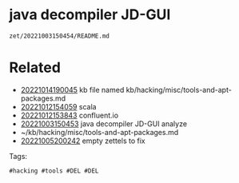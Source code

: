 # java decompiler JD-GUI

` zet/20221003150454/README.md `

# Related

- [20221014190045](/zet/20221014190045/README.md) kb file named kb/hacking/misc/tools-and-apt-packages.md
- [20221012154059](/zet/20221012154059/README.md) scala
- [20221012153843](/zet/20221012153843/README.md) confluent.io
- [20221003150453](/zet/20221003150453/README.md) java decompiler JD-GUI analyze
- ~/kb/hacking/misc/tools-and-apt-packages.md
- [20221005200242](/zet/20221005200242/README.md) empty zettels to fix

Tags:

    #hacking #tools #DEL #DEL
